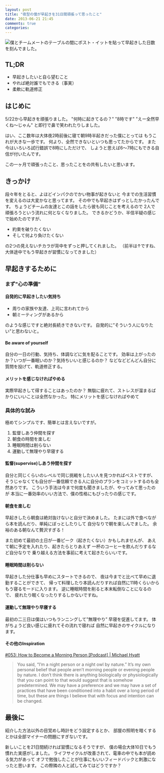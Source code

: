```yaml
---
layout: post
title: "夜型の僕が早起きを31日間頑張って思ったこと"
date: 2013-06-21 21:45
comments: true
categories:
---
```


![僕とチームメートのテーブルの間にポスト・イットを貼って早起きした日数を刻んでました。](http://cdn.kinopyo.com/images/morning_person.JPG)

## TL;DR
- 早起きしたいと自ら望むこと
- やれば絶対誰でもできる（事実）
- 柔軟に軌道修正

## はじめに

5/22から早起きを頑張りました。
"何時に起きてるの？"
"8時です"
"えー全然早くね～じゃん"
と即行で鼻で笑われたりしました。

はい、ここ数年は大体夜2時前後に寝て朝9時半起きだった僕にとっては
もうこれが大きな一歩です。
何より、全然できないといつも思ってたからです。
また今はいろいろ試行錯誤で8時にしただけで、
しようと思えば6〜7時にもできる自信が付いたんです。

この一ヶ月で頑張ったこと、思ったことをの共有したいと思います。

## きっかけ
段々年をとると、よほどインパクのでかい物事が起きないと
今までの生活習慣を変えるのは大変かなと思ってます。
その中でも早起きはずっとしたかったんです。
ちょうどチームの友達とこの話をしたら彼も同じことを考えるので
2人で頑張ろうという流れに何となくなりました。
できるかどうか、半信半疑の感じで始めたのですが、

- 約束を破りたくない
- そして何より負けたくない

の2つの見えないチカラが背中をずっと押してくれました。
（前半は↑ですね、大体途中でもう早起きが習慣になってきました）

## 早起きするために

### まず"心の準備"
#### 自発的に早起きしたい気持ち
- 周りの家族や友達、上司に言われてから
- 朝ミーティングがあるから

のような感じですと絶対長続きできないです。
自発的に”そういう人になりたい”と思わないと。

#### Be aware of yourself
自分の一日の行動、気持ち、体調などに気を配ることです。
効率は上がったのか？いつが一番眠いのか？気持ちいいと感じるのか？
などなどどんどん自分に質問を投げて、軌道修正する。

#### メリットを感じなければやめる
実際早起きして得することはあったのか？
無駄に疲れて、ストレスが溜まるばかりにいいことは全然なかった。
特にメリットを感じなければやめて


### 具体的な試み
極めてシンプルです、簡単とは言えないですが。

1. 監督しあう仲間を探す
2. 朝食の時間を楽しむ
3. 睡眠時間は削らない
4. 運動して無理やり早寝する

#### 監督(supervise)しあう仲間を探す
自分と同じくらいのレベルで同じ挑戦をしたい人を見つかればベストですが、
そうじゃなくても自分が一番信頼できる人に自分のプランをコミットするのも全然ありです。
こういう手法は今まで何度も聞きましたが、やってみて思ったのが
本当に一番効率のいい方法で、僕の性格にもぴったりの感じです。

#### 朝食を楽しむ
早起きしたら朝食は絶対抜けないと自分で決めました。
たまには外で食べながら本を読んだり、単純にぼっとしたりして
自分なりで朝を楽しんでました。
余裕のある朝なんて贅沢すぎる！

また初めて最初の土日が一番ピーク（起きたくない）かもしれませんが、
あえて朝に予定を入れたり、起きたらとりあえず
一杯のコーヒーを飲んだりするなど自分なりで
乗り越える方法を事前に考えて起きたらいいです。

#### 睡眠時間は削らない
早起きした分仕事も早めにスタートできるので、
夜は今までと比べて早めに退勤することができて、
帰って料理したり本読んだりすれば自然に11時くらいから
もう寝るモードに入ります。
逆に睡眠時間を削ると本末転倒なことになるので、
疲れたり眠くなったりするしかないですね。

#### 運動して無理やり早寝する
最初の二三日は僕はいつもランニングして”無理やり”
早寝を促進してます。
体がちょうど良い感じに疲れてその流れで寝れば
自然に早起きのサイクルになります。

#### その他のInspiration
[#053: How to Become a Morning Person [Podcast] | Michael Hyatt](http://michaelhyatt.com/053-how-to-become-a-morning-person-podcast.html)

> You said, “I’m a night person or a night owl by nature.” It’s my own personal belief that people aren’t morning people or evening people by nature.
I don’t think there is anything biologically or physiologically that you can point to that would suggest that is somehow predetermined. We may have a preference and we may have a set of practices that have been conditioned into a habit over a long period of time, but these are things I believe that with focus and intention can be changed.

## 最後に

紹介した方法以外の目覚めし時計をどう設定するとか、
部屋の照明を暗くするとかは全部マイナーの問題にすぎないです。

新しいことを21日間続ければ習慣になるそうですが、
僕の場合大体10日でもう慣れた実感がしました。
ライフサイクルが改善されて、電車の中でも本が読める気力があって
オフで勉強したことが仕事にもいいフィードバックと刺激になったと思います。
この際隣の人と試してみてはどうですか？
